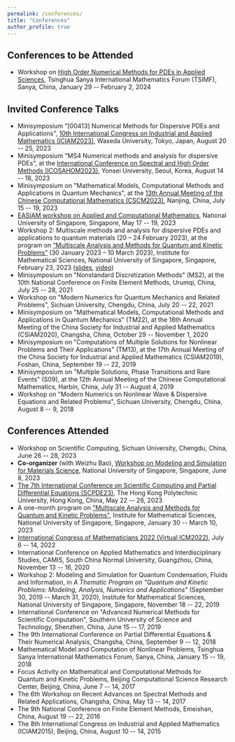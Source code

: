 ```yaml
---
permalink: /conferences/
title: "Conferences"
author_profile: true
---
```



Conferences to be Attended
------
- Workshop on [High Order Numerical Methods for PDEs in Applied Sciences](http://www.tsimf.cn/meeting/detail?id=315), Tsinghua Sanya International Mathematics Forum (TSIMF), Sanya, China, January 29 -- February 2, 2024



Invited Conference Talks
------
- Minisymposium "[00413] Numerical Methods for Dispersive PDEs and Applications", [10th International Congress on Industrial and Applied Mathematics (ICIAM2023)](https://iciam2023.org), Waseda University, Tokyo, Japan, August 20 -- 25, 2023
- Minisymposium "MS4 Numerical methods and analysis for dispersive PDEs", at the [International Conference on Spectral and High Order Methods (ICOSAHOM2023)](http://www.icosahom2023.org), Yonsei University, Seoul, Korea, August 14 -- 18, 2023
- Minisymposium on "Mathematical Models, Computational Methods and Applications in Quantum Mechanics", at the [13th Annual Meeting of the Chinese Computational Mathematics (CSCM2023)](http://cscm2021.com), Nanjing, China, July 15 -- 19, 2023
- [EASIAM workshop on Applied and Computational Mathematics](https://sites.google.com/view/easiam2023workshop), National University of Singapore, Singapore, May 17 -- 19, 2023
- Workshop 2: Multiscale methods and analysis for dispersive PDEs and applications to quantum materials (20 – 24 February 2023), at the program on [“Multiscale Analysis and Methods for Quantum and Kinetic Problems”](https://ims.nus.edu.sg/events/qkp2023/) (30 January 2023 – 10 March 2023), Institute for Mathematical Sciences, National University of Singapore, Singapore, February 23, 2023 ([slides](https://ims.nus.edu.sg/wp-content/uploads/2023/03/Wei-Liu.pdf), [video](https://mediaweb.ap.panopto.com/Panopto/Pages/Viewer.aspx?id=ca7e564c-c1b4-45a9-bb13-b028005715a8))
- Minisymposium on "Nonstandard Discretization Methods" (MS2), at the 10th National Conference on Finite Element Methods, Urumqi, China, July 25 -- 28, 2021
- Workshop on "Modern Numerics for Quantum Mechanics and Related Problems", Sichuan University, Chengdu, China, July 20 -- 22, 2021
- Minisymposium on "Mathematical Models, Computational Methods and Applications in Quantum Mechanics" (TM22), at the 18th Annual Meeting of the China Society for Industrial and Applied Mathematics (CSIAM2020), Changsha, China, October 29 -- November 1, 2020
- Minisymposium on "Computations of Multiple Solutions for Nonlinear Problems and Their Applications" (TM13), at the 17th Annual Meeting of the China Society for Industrial and Applied Mathematics (CSIAM2019), Foshan, China, September 19 -- 22, 2019
- Minisymposium on "Multiple Solutions, Phase Transitions and Rare Events" (S09), at the 12th Annual Meeting of the Chinese Computational Mathematics, Harbin, China, July 31 -- August 4, 2019
- Workshop on "Modern Numerics on Nonlinear Wave & Dispersive Equations and Related Problems", Sichuan University, Chengdu, China, August 8 -- 9, 2018




Conferences Attended
------
- Workshop on Scientific Computing, Sichuan University, Chengdu, China, June 26 -- 28, 2023
- **Co-organizer** (with Weizhu Bao), [Workshop on Modeling and Simulation for Materials Science](https://sites.google.com/view/workshop-8-jun-2023-nus), National University of Singapore, Singapore, June 8, 2023
- [The 7th International Conference on Scientific Computing and Partial Differential Equations (SCPDE23)](https://www.polyu.edu.hk/ama/events/conference/SCPDE23/index.htm), The Hong Kong Polytechnic University, Hong Kong, China, May 22 -- 26, 2023
- A one-month program on ["Multiscale Analysis and Methods for Quantum and Kinetic Problems"](https://ims.nus.edu.sg/events/qkp2023/), Institute for Mathematical Sciences, National University of Singapore, Singapore, January 30 -- March 10, 2023
- [International Congress of Mathematicians 2022 (Virtual ICM2022)](https://www.mathunion.org/icm/virtual-icm-2022), July 6 -- 14, 2022
- International Conference on Applied Mathematics and Interdisciplinary Studies, CAMIS, South China Normal University, Guangzhou, China, November 13 -- 16, 2020
- Workshop 2: Modeling and Simulation for Quantum Condensation, Fluids and Information, in _A Thematic Program on "Quantum and Kinetic Problems: Modeling, Analysis, Numerics and Applications"_ (September 30, 2019 -- March 31, 2020), Institute for Mathematical Sciences, National University of Singapore, Singapore, November 18 -- 22, 2019
- International Conference on "Advanced Numerical Methods for Scientific Computation", Southern University of Science and Technology, Shenzhen, China, June 15 -- 17, 2019
- The 9th International Conference on Partial Differential Equations & Their Numerical Analysis, Changsha, China, September 9 -- 12, 2018
- Mathematical Model and Computation of Nonlinear Problems, Tsinghua Sanya International Mathematics Forum, Sanya, China, January 15 -- 19, 2018
- Focus Activity on Mathematical and Computational Methods for Quantum and Kinetic Problems, Beijing Computational Science Research Center, Beijing, China, June 7 -- 14, 2017
- The 6th Workshop on Recent Advances on Spectral Methods and Related Applications, Changsha, China, May 13 -- 14, 2017
- The 9th National Conference on Finite Element Methods, Emeishan, China, August 19 -- 22, 2016
- The 8th International Congress on Industrial and Applied Mathematics (ICIAM2015), Beijing, China, August 10 -- 14, 2015


<!-- 
Conferences Attended
------
- [International Congress of Mathematicians 2022 (Virtual ICM2022)](https://www.mathunion.org/icm/virtual-icm-2022), July 6 -- 14, 2022
- The 7th Youth Academic Forum on Partial Differential Equations, CAMIS, South China Normal University, Guangzhou, China, November 27 -- December 1, 2020
- International Conference on Applied Mathematics and Interdisciplinary Studies, CAMIS, South China Normal University, Guangzhou, China, November 13 -- 16, 2020
- Workshop 2: Modeling and Simulation for Quantum Condensation, Fluids and Information, in A Thematic Program on "Quantum and Kinetic Problems: Modeling, Analysis, Numerics and Applications" (September 30, 2019 -- March 31, 2020), Institute for Mathematical Sciences, National University of Singapore, Singapore, November 18 -- 22, 2019
- International Conference on "Advanced Numerical Methods for Scientific Computation", Southern University of Science and Technology, Shenzhen, China, June 15 -- 17, 2019
- The 9th International Conference on Partial Differential Equations & Their Numerical Analysis, Changsha, China, September 9 -- 12, 2018
- Mathematical Model and Computation of Nonlinear Problems, Tsinghua Sanya International Mathematics Forum, Sanya, China, January 15 -- 19, 2018
- Focus Activity on Mathematical and Computational Methods for Quantum and Kinetic Problems, Beijing Computational Science Research Center, Beijing, China, June 7 -- 14, 2017
- The 6th Workshop on Recent Advances on Spectral Methods and Related Applications, Changsha, China, May 13 -- 14, 2017
- Workshop on Recent Advances in Scientific and Engineering Computation, Shanghai Jiao Tong University, Shanghai, China, May 4 -- 7, 2017
- International Workshop on Advances in Numerical PDEs and Fast Solvers, Wuhan University, Wuhan, China, December 12 -- 18, 2016
- The 9th National Conference on Finite Element Methods, Emeishan, China, August 19 -- 22, 2016
- 2016 Workshop on Optimization and Eigenvalue Computation, Peking University, Beijing, China, June 24 -- 26, 2016
- The 8th International Congress on Industrial and Applied Mathematics (ICIAM2015), Beijing, China, August 10 -- 14, 2015


Summer School Participation
------
* Tutorial on Modeling and Simulation for Quantum Condensation, Fluids and Information, in A Thematic Program on "Quantum and Kinetic Problems: Modeling, Analysis, Numerics and Applications" (September 30, 2019--March 31, 2020), Institute for Mathematical Sciences, National University of Singapore, Singapore, November 13 -- 15 & 25 -- 26, 2019
* 2019 PKU Summer School on Applied Mathematics, Peking University, Beijing, China, July 8 -- 27, 2019
* 2017 Summer School on Numerical Methods for PDEs, South China Normal University, Guangzhou, China, July 30 -- August 16, 2017
* 2016 PKU Summer Activities on Numerical Methods for PDEs, Peking University, Beijing, China, July 18 -- 23, 2016
* 2016 Spring School on Spectral Methods, Beijing Computational Science Research Center, Beijing, China, April 11 -- 15, 2016
* 2015 PKU Summer Activities on Numerical Methods for PDEs, Peking University, Beijing, China, August 15 -- 21, 2015
* Mini Course on PDEs in Biology and Computation, Xiangtan University, Xiangtan, China, July 6 -- 10, 2015
* 2014 Winter School on Multiscale Model Reduction, Hunan University, Changsha, China, December 8 -- 12, 2014
* Summer School on Computational Fluid-Solid Coupling Dynamics, Peking University & Beijing University of Technology, Beijing, China, July 12 -- 19, 2014
 -->


